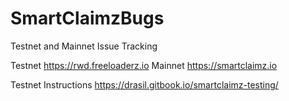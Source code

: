 # SmartClaimzBugs
Testnet and Mainnet Issue Tracking

Testnet https://rwd.freeloaderz.io
Mainnet https://smartclaimz.io

Testnet Instructions https://drasil.gitbook.io/smartclaimz-testing/
